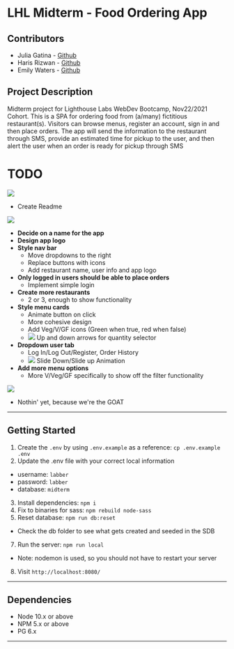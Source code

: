 # LHL Midterm - Food Ordering App
## Contributors
  * Julia Gatina - [Github](https://github.com/julia-gatina)
  * Haris Rizwan - [Github](https://github.com/harisrizwan1)
  * Emily Waters - [Github](https://github.com/Emily-Waters)
## Project Description
Midterm project for Lighthouse Labs WebDev Bootcamp, Nov22/2021 Cohort.
 This is a SPA for ordering food from (a/many) fictitious restaurant(s). Visitors can browse menus, register an account, sign in and then place orders. The app will send the information to the restaurant through SMS, provide an estimated time for pickup to the user, and then alert the user when an order is ready for pickup through SMS
#  TODO
![](https://img.shields.io/badge/IN%20PROGRESS--blue)
  * Create Readme

![](https://img.shields.io/badge/TODO--orange)
  * **Decide on a name for the app**
  * **Design app logo**
  * **Style nav bar**
    * Move dropdowns to the right
    * Replace buttons with icons
    * Add restaurant name, user info and app logo
  * **Only logged in users should be able to place orders**
    * Implement simple login
  * **Create more restaurants**
    * 2 or 3, enough to show functionality
  * **Style menu cards**
    * Animate button on click
    * More cohesive design
    * Add Veg/V/GF icons (Green when true, red when false)
    * ![](https://img.shields.io/badge/-STRETCH-purple) Up and down arrows for quantity selector
  * **Dropdown user tab**
    * Log In/Log Out/Register, Order History
    * ![](https://img.shields.io/badge/-STRETCH-purple) Slide Down/Slide up Animation
  * **Add more menu options**
    * More V/Veg/GF specifically to show off the filter functionality

![](https://img.shields.io/badge/BUGS--red)
  * Nothin' yet, because we're the GOAT
---
## Getting Started

1. Create the `.env` by using `.env.example` as a reference: `cp .env.example .env`
2. Update the .env file with your correct local information 
  - username: `labber` 
  - password: `labber` 
  - database: `midterm`
3. Install dependencies: `npm i`
4. Fix to binaries for sass: `npm rebuild node-sass`
5. Reset database: `npm run db:reset`
  - Check the db folder to see what gets created and seeded in the SDB
7. Run the server: `npm run local`
  - Note: nodemon is used, so you should not have to restart your server
8. Visit `http://localhost:8080/`
---
## Dependencies

- Node 10.x or above
- NPM 5.x or above
- PG 6.x
---

